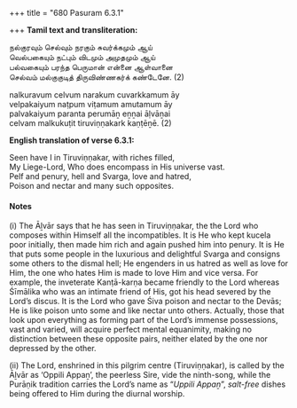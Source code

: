 +++
title = "680 Pasuram 6.3.1"

+++
**Tamil text and transliteration:**

நல்குரவும் செல்வும் நரகும் சுவர்க்கமும் ஆய்  
வெல்பகையும் நட்பும் விடமும் அமுதமும் ஆய்  
பல்வகையும் பரந்த பெருமான் என்னை ஆள்வானை  
செல்வம் மல்குகுடித் திருவிண்ணகர்க் கண்டேனே. (2)

nalkuravum celvum narakum cuvarkkamum āy  
velpakaiyum naṭpum viṭamum amutamum āy  
palvakaiyum paranta perumāṉ eṉṉai āḷvāṉai  
celvam malkukuṭit tiruviṇṇakark kaṇṭēṉē. (2)

**English translation of verse 6.3.1:**

Seen have I in Tiruviṇṇakar, with riches filled,  
My Liege-Lord, Who does encompass in His universe vast.  
Pelf and penury, hell and Svarga, love and hatred,  
Poison and nectar and many such opposites.

#### Notes

\(i\) The Āḻvār says that he has seen in Tiruviṇṇakar, the the Lord who composes within Himself all the incompatibles. It is He who kept kucela poor initially, then made him rich and again pushed him into penury. It is He that puts some people in the luxurious and delightful Svarga and consigns some others to the dismal hell; He engenders in us hatred as well as love for Him, the one who hates Him is made to love Him and vice versa. For example, the inveterate Kanṭā-karṇa became friendly to the Lord whereas Śīmālika who was an intimate friend of His, got his head severed by the Lord’s discus. It is the Lord who gave Śiva poison and nectar to the Devās; He is like poison unto some and like nectar unto others. Actually, those that look upon everything as forming part of the Lord’s immense possessions, vast and varied, will acquire perfect mental equanimity, making no distinction between these opposite pairs, neither elated by the one nor depressed by the other.

\(ii\) The Lord, enshrined in this pilgrim centre (Tiruviṇṇakar), is called by the Āḻvār as ‘Oppili Appaṉ’, the peerless Sire, vide the ninth-song, while the Purāṇik tradition carries the Lord’s name as “*Uppili Appaṉ*”, *salt-free* dishes being offered to Him during the diurnal worship.


